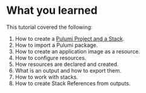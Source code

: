 # What you learned

This tutorial covered the following:

1. How to create a [Pulumi Project and a Stack](..lab-01/Creating_a_Pulumi_Project.md#step-2--initialize-your-project).
2. How to import a Pulumi package.
3. How to create an application image as a resource.
4. How to configure resources.
5. How resources are declared and created.
6. What is an output and how to export them.
7. How to work with stacks.
8. How to create Stack References from outputs.

